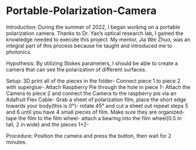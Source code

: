 # Portable-Polarization-Camera
Introduction:
During the summer of 2022, I began working on a portable polarization camera. Thanks to Dr. Yao’s optical research lab, I gained the knowledge needed to execute this project. My mentor, Jia Wei Zhuo, was an integral part of this process because he taught and introduced me to photonics.

Hypothesis:
By utilizing Stokes parameters, I should be able to create a camera that can see the polarization of different surfaces.

Setup:
3D print all of the pieces in the folder-
Connect piece 1 to piece 2 with superglue-
Attach Raspberry Pie through the hole in piece 1-
Attach the Camera to piece 2 and connect the Camera to the raspberry pie via an Adafruit Flex Cable-
Grab a sheet of polarization film, place the short edge towards your body(this is 0°)-
rotate 45° and cut a sheet out
repeat steps 5 and 6 until you have 4 small pieces of film. Make sure they are organized-
tape the film to the film wheel-
attach a bearing into the film wheel(0.5 in tall, 2 in wide) and the pieces 1+2-

Procedure:
Position the camera and press the button, then wait for 2 minutes.
